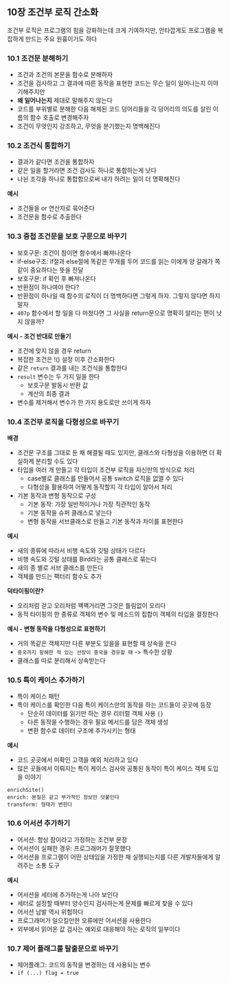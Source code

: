## 10장 조건부 로직 간소화

조건부 로직은 프로그램의 힘을 강화하는데 크게 기여하지만, 안타깝게도 프로그램을 복잡하게 만드는 주요 원흉이기도 하다

### 10.1 조건문 분해하기

- 조건과 조건의 본문을 함수로 분해하자
- 조건을 검사하고 그 결과에 따른 동작을 표현한 코드는 무슨 일이 일어나는지 이야기해주지만
- **왜 일어나는지** 제대로 말해주지 않는다
- 코드를 부위별로 분해한 다음 해체된 코드 덩어리들을 각 덩어리의 의도를 살린 이름의 함수 호출로 변경해주자
- 조건이 무엇인지 강조하고, 무엇을 분기했는지 명백해진다

### 10.2 조건식 통합하기

- 결과가 같다면 조건을 통합하자
- 같은 일을 할거라면 조건 검사도 하나로 통합하는게 낫다
- 나뉜 조각을 하나로 통합함으로써 내가 하려는 일이 더 명확해진다

**예시**

- 조건들을 or 연산자로 묶어준다
- 조건문을 함수로 추출한다

### 10.3 중첩 조건문을 보호 구문으로 바꾸기

- 보호구문: 조건이 참이면 함수에서 빠져나온다
- if-else구조: if절과 else절에 똑같은 무개를 두어 코드를 읽는 이에게 양 갈래가 쪽같이 중요하다는 뜻을 전달
- 보호구문: if 확인 후 빠져나온다
- 반환점이 하나여야 한다?
- 반환점이 하나일 때 함수의 로직이 더 명백하다면 그렇게 하자. 그렇지 않다면 하지 말자
- `407p` 함수에서 할 일을 다 마쳤다면 그 사실을 return문으로 명확히 알리는 편이 낫지 않을까?

**예시 - 조건 반대로 만들기**

- 조건에 맞지 않을 경우 return 
- 복잡한 조건은 !() 설정 이후 간소화한다
- 같은 `return` 결과를 내는 조건식을 통합한다
- `result` 변수는 두 가지 일을 한다
  - 보호구문 발동시 반환 값
  - 계산의 최종 결과
- 변수를 제거해서 변수가 한 가지 용도로만 쓰이게 하자

### 10.4 조건부 로직을 다형성으로 바꾸기

**배경**

- 조건문 구조를 그대로 둔 채 해결될 때도 있지만, 클래스와 다형성을 이용하면 더 확실하게 분리할 수도 있다
- 타입을 여러 개 만들고 각 타입이 조건부 로직을 자신만의 방식으로 처리
  - case별로 클래스를 만들어서 공통 switch 로직을 없앨 수 있다
  - 다형성을 활용하여 어떻게 동작할지 각 타입이 알아서 처리
- 기본 동작과 변형 동작으로 구성
  - 기본 동작: 가장 일반적이거나 가장 직관적인 동작
  - 기본 동작을 슈퍼 클래스로 넣는다
  - 변형 동작을 서브클래스로 만들고 기본 동작과 차이를 표현한다
 
**예시**
 
 - 새의 종류에 따라서 비행 속도와 깃털 상태가 다르다
 - 비행 속도와 깃털 상태를 Bird라는 공통 클래스로 묶는다
 - 새의 종 별로 서브 클래스를 만든다
 - 객체를 만드는 팩터리 함수도 추가
 
**덕타이핑이란?**

- 오리처럼 걷고 오리처럼 꽥꽥거리면 그것은 틀림없이 오리다
- 동적 타이핑의 한 종류로 객체의 변수 및 메소드의 집합이 객체의 타입을 결정한다

**예시 - 변형 동작을 다형성으로 표현하기**

- 거의 똑같은 객체지만 다른 부분도 있을을 표현할 때 상속을 쓴다
- `중국까지 항해한 적 있는 선장이 중국을 경유할 때` -> 특수한 상황
- 클래스를 따로 분리해서 상속받는다

### 10.5 특이 케이스 추가하기

- 특이 케이스 패턴
- 특이 케이스를 확인한 다음 특이 케이스만의 동작을 하는 코드들이 곳곳에 등장
  - 단순히 데이터를 읽기만 하는 경우 리터럴 객체 사용 `{}`
  - 다른 동작을 수행하는 경우 필요 메서드를 담은 객체 생성
  - 변환 함수로 데이터 구조에 추가시키는 형태

**예시**

- 코드 곳곳에서 미확인 고객을 예외 처리하고 있다
- 많은 곳들에서 이뤄지는 특이 케이스 검사와 공통된 동작이 특이 케이스 객체 도입을 이야기

```
enrichSite()
enrich: 본질은 같고 부가적인 정보만 덧붙인다
transform: 형태가 변한다
```

### 10.6 어서션 추가하기

- 어서션: 항상 참이라고 가정하는 조건부 문장
- 어서션이 실패한 경우: 프로그래머가 잘못했다
- 어서션을 프로그램이 어떤 상태임을 가정한 채 실행되는지를 다른 개발자들에게 알려주는 소통 도구

**예시**

- 어서션을 세터에 추가하는게 나아 보인다
- 세터로 설정할 때부터 양수인지 검사하는게 문제를 빠르게 찾을 수 있다
- 어서션 남발 역시 위험하다
- 프로그래머가 일으킬만한 오류에만 어서션을 사용한다
- 외부에서 읽어온 값 검사는 예외로 대응해야 하는 로직의 일부이다

### 10.7 제어 플래그를 탈출문으로 바꾸기

- 제어플래그: 코드의 동작을 변경하는 데 사용되는 변수
- `if (...) flag = true`


